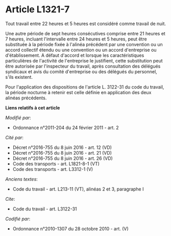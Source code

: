 # Article L1321-7

Tout travail entre 22 heures et 5 heures est considéré comme travail de nuit. 

Une autre période de sept heures consécutives comprise entre 21 heures et 7 heures, incluant l'intervalle entre 24 heures et
5 heures, peut être substituée à la période fixée à l'alinéa précédent par une convention ou un accord collectif étendu ou
une convention ou un accord d'entreprise ou d'établissement. A défaut d'accord et lorsque les caractéristiques particulières
de l'activité de l'entreprise le justifient, cette substitution peut être autorisée par l'inspecteur du travail, après
consultation des délégués syndicaux et avis du comité d'entreprise ou des délégués du personnel, s'ils existent. 

Pour l'application des dispositions de l'article L. 3122-31 du code du travail, la période nocturne à retenir est celle
définie en application des deux alinéas précédents.

**Liens relatifs à cet article**

_Modifié par_:

  - Ordonnance n°2011-204 du 24 février 2011 - art. 2

_Cité par_:

  - Décret n°2016-755 du 8 juin 2016 - art. 12 (VD)
  - Décret n°2016-755 du 8 juin 2016 - art. 21 (VD)
  - Décret n°2016-755 du 8 juin 2016 - art. 26 (VD)
  - Code des transports - art. L1821-8-1 (VT)
  - Code des transports - art. L3312-1 (V)

_Anciens textes_:

  - Code du travail - art. L213-11 (VT), alinéas 2 et 3, paragraphe I

_Cite_:

  - Code du travail - art. L3122-31

_Codifié par_:

  - Ordonnance n°2010-1307 du 28 octobre 2010 - art. (V)
